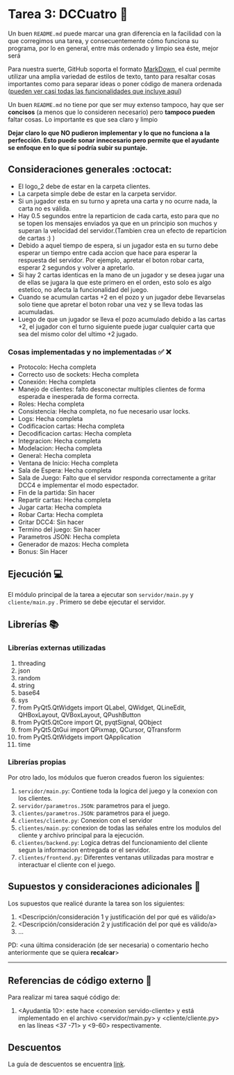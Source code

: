 # Tarea 3: DCCuatro :school_satchel:


Un buen ```README.md``` puede marcar una gran diferencia en la facilidad con la que corregimos una tarea, y consecuentemente cómo funciona su programa, por lo en general, entre más ordenado y limpio sea éste, mejor será 

Para nuestra suerte, GitHub soporta el formato [MarkDown](https://es.wikipedia.org/wiki/Markdown), el cual permite utilizar una amplia variedad de estilos de texto, tanto para resaltar cosas importantes como para separar ideas o poner código de manera ordenada ([pueden ver casi todas las funcionalidades que incluye aquí](https://github.com/adam-p/markdown-here/wiki/Markdown-Cheatsheet))

Un buen ```README.md``` no tiene por que ser muy extenso tampoco, hay que ser **concisos** (a menos que lo consideren necesario) pero **tampoco pueden** faltar cosas. Lo importante es que sea claro y limpio 

**Dejar claro lo que NO pudieron implementar y lo que no funciona a la perfección. Esto puede sonar innecesario pero permite que el ayudante se enfoque en lo que sí podría subir su puntaje.**

## Consideraciones generales :octocat:

 * El logo_2 debe de estar en la carpeta clientes. 
 * La carpeta simple debe de estar en la carpeta servidor.
 * Si un jugador esta en su turno y apreta una carta y no ocurre nada, la carta no es válida.
 * Hay 0.5 segundos entre la reparticion de cada carta, esto para que no se topen los mensajes enviados ya que en un principio son muchos y superan la velocidad del servidor.(Tambien crea un efecto de reparticion de cartas :) )
 * Debido a aquel tiempo de espera, si un jugador esta en su turno debe esperar un tiempo entre cada accion que hace para esperar la respuesta del servidor. Por ejemplo, apretar el boton robar carta, esperar 2 segundos y volver a apretarlo.
 * Si hay 2 cartas identicas en la mano de un jugador y se desea jugar una de ellas se jugara la que este primero en el orden, esto solo es algo estetico, no afecta la funcionalidad del juego.
 * Cuando se acumulan cartas +2 en el pozo y un jugador debe llevarselas solo tiene que apretar el boton robar una vez y se lleva todas las acumuladas.
 * Luego de que un jugador se lleva el pozo acumulado debido a las cartas +2, el jugador con el turno siguiente puede jugar cualquier carta que sea del mismo color del ultimo +2 jugado.


### Cosas implementadas y no implementadas :white_check_mark: :x:

* Protocolo: Hecha completa
* Correcto uso de sockets: Hecha completa
* Conexión: Hecha completa
* Manejo de clientes: falto desconectar multiples clientes de forma esperada e inesperada de forma correcta.
* Roles: Hecha completa
* Consistencia: Hecha completa, no fue necesario usar locks.
* Logs: Hecha completa
* Codificacion cartas: Hecha completa
* Decodificacion cartas: Hecha completa
* Integracion: Hecha completa
* Modelacion: Hecha completa
* General: Hecha completa
* Ventana de Inicio: Hecha completa
* Sala de Espera: Hecha completa
* Sala de Juego: Falto que el servidor responda correctamente a gritar DCC4 e implementar el modo espectador.
* Fin de la partida: Sin hacer
* Repartir cartas: Hecha completa
* Jugar carta: Hecha completa
* Robar Carta: Hecha completa
* Gritar DCC4: Sin hacer
* Termino del juego: Sin hacer
* Parametros JSON: Hecha completa
* Generador de mazos: Hecha completa
* Bonus: Sin Hacer


## Ejecución :computer:
El módulo principal de la tarea a ejecutar son   ```servidor/main.py``` y ```cliente/main.py``` . Primero se debe ejecutar el servidor. 
## Librerías :books:
### Librerías externas utilizadas
1.  threading
2.  json
3.  random
4.  string
5.  base64
6.  sys
7. from PyQt5.QtWidgets import QLabel, QWidget, QLineEdit, \
    QHBoxLayout, QVBoxLayout, QPushButton
8. from PyQt5.QtCore import Qt, pyqtSignal, QObject
9. from PyQt5.QtGui import QPixmap, QCursor, QTransform
10. from PyQt5.QtWidgets import QApplication
11. time


### Librerías propias
Por otro lado, los módulos que fueron creados fueron los siguientes:

1. ```servidor/main.py```: Contiene toda la logica del juego y la conexion con los clientes.
2. ```servidor/parametros.JSON```: parametros para el juego.
3.  ```clientes/parametros.JSON```: parametros para el juego.
4.  ```clientes/cliente.py```: Conexion con el servidor
5.  ```clientes/main.py```: conexion de todas las señales entre los modulos del cliente y archivo principal para la ejecución.
6.   ```clientes/backend.py```: Logica detras del funcionamiento del cliente segun la informacion entregada or el servidor.
7.   ```clientes/frontend.py```: Diferentes ventanas utilizadas para mostrar e interactuar el cliente con el juego.

## Supuestos y consideraciones adicionales :thinking:
Los supuestos que realicé durante la tarea son los siguientes:

1. <Descripción/consideración 1 y justificación del por qué es válido/a> 
2. <Descripción/consideración 2 y justificación del por qué es válido/a>
3. ...

PD: <una última consideración (de ser necesaria) o comentario hecho anteriormente que se quiera **recalcar**>


-------
## Referencias de código externo :book:

Para realizar mi tarea saqué código de:
1. \<Ayudantía 10>: este hace \<conexion servido-cliente> y está implementado en el archivo <servidor/main.py> y <cliente/cliente.py>  en las líneas <37 -71> y <9-60> respectivamente.



## Descuentos
La guía de descuentos se encuentra [link](https://github.com/IIC2233/syllabus/blob/master/Tareas/Descuentos.md).

